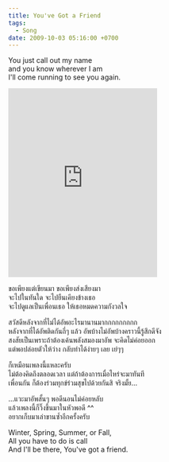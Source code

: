 ```yaml
---
title: You've Got a Friend
tags:
  - Song
date: 2009-10-03 05:16:00 +0700
---
```


You just call out my name  
and you know wherever I am  
I'll come running to see you again.

<iframe src="https://open.spotify.com/embed/track/69l8nFPu0LWmnoJX7YSVYc" width="300" height="380" frameborder="0" allowtransparency="true" allow="encrypted-media"></iframe>

ขอเพียงแต่เขียนมา ขอเพียงส่งเสียงมา  
จะไปในทันใด จะไปยืนเคียงข้างเธอ  
จะไปดูแลเป็นเพื่อนเธอ ให้เธอหมดความกังวลใจ

สวัสดีหลังจากที่ไม่ได้อัพอะไรมานานมากกกกกกกกก  
หลังจากที่ได้อัพติดกันถี่ๆ แล้ว อัพบ้างไม่อัพบ้างคราวนี้รู้สึกดีจัง  
สงสัยเป็นเพราะถ้าต้องเค้นพลังสมองมาอัพ จะคิดไม่ค่อยออก  
แต่พอปล่อยตัวให้ว่าง กลับทำได้ง่ายๆ เลย เย่ๆๆ

ก็เหมือนเพลงนี้แหละครับ  
ไม่ต้องคิดถึงตลอดเวลา แต่ถ้าต้องการเมื่อไหร่จะมาทันที  
เพื่อนกัน ก็ต้องร่วมทุกข์ร่วมสุขไปด้วยกันสิ จริงมั้ย...

...แวะมาอัพสั้นๆ พอดีนอนไม่ค่อยหลับ  
แล้วเพลงนี้ก็วิ๊งขึ้นมาในหัวพอดี ^^  
อยากเก็บมาเล่าขานซ้ำอีกครั้งครับ

Winter, Spring, Summer, or Fall,  
All you have to do is call  
And I'll be there, You've got a friend.
